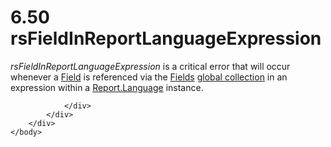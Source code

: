 <html dir="LTR" xmlns:mshelp="http://msdn.microsoft.com/mshelp" xmlns:ddue="http://ddue.schemas.microsoft.com/authoring/2003/5" xmlns:xlink="http://www.w3.org/1999/xlink" xmlns:tool="http://www.microsoft.com/tooltip">
    <head>
        <meta http-equiv="Content-Type" content="text/html; CHARSET=utf-8"></meta>
        <meta name="save" content="history"></meta>
        <title>6.50 rsFieldInReportLanguageExpression</title>
        <xml>
            <mshelp:toctitle title="6.50 rsFieldInReportLanguageExpression"></mshelp:toctitle>
            <mshelp:rltitle title="[MS-RDL]: rsFieldInReportLanguageExpression"></mshelp:rltitle>
            <mshelp:keyword index="A" term="c470f158-efa3-4954-8fa3-02edcbb8b380"></mshelp:keyword>
            <mshelp:attr name="DCSext.ContentType" value="open specification"></mshelp:attr>
            <mshelp:attr name="AssetID" value="c470f158-efa3-4954-8fa3-02edcbb8b380"></mshelp:attr>
            <mshelp:attr name="TopicType" value="kbRef"></mshelp:attr>
            <mshelp:attr name="DCSext.Title" value="[MS-RDL]: rsFieldInReportLanguageExpression" />
        </xml>
    </head>
    <body>
        <div id="header">
            <h1 class="heading">6.50 rsFieldInReportLanguageExpression</h1>
        </div>
        <div id="mainSection">
            <div id="mainBody">
                <div id="allHistory" class="saveHistory"></div>
                <div id="sectionSection0" class="section" name="collapseableSection">
                    

<p><i>rsFieldInReportLanguageExpression</i> is a critical error
that will occur whenever a <a href="940b8522-5d1f-4a2a-ab79-087ef6a69881.html">Field</a>
is referenced via the <a href="b37f01de-0f2f-42f0-90e2-ad8bed343954.html">Fields</a>
<a href="b2482b3f-74ab-4ca8-a9e5-c07955011743.html#gt_dc73cb0c-53f5-4b67-83c8-b28cd60bd2d9">global collection</a> in an
expression within a <a href="fb9b0139-e164-4161-9fe5-ab1ae5c3730f.html">Report.Language</a>
instance. </p>


                </div>
            </div>
        </div>
    </body>
</html>